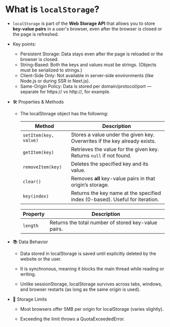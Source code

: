 # What is `localStorage`?
- `localStorage` is part of the **Web Storage API** that allows you to store **key-value pairs** in a user's browser, even after the browser is closed or the page is refreshed.
- Key points:
    - Persistent Storage: Data stays even after the page is reloaded or the browser is closed.
    - String-Based: Both the keys and values must be strings. (Objects must be serialized to strings.)
    - Client-Side Only: Not available in server-side environments (like Node.js or during SSR in Next.js).
    - Same-Origin Policy: Data is stored per domain/protocol/port — separate for https:// vs http://, for example.
- 🛠️ Properties & Methods

    - The localStorage object has the following:
    
        | Method                | Description                                                                  |
        | --------------------- | ---------------------------------------------------------------------------- |
        | `setItem(key, value)` | Stores a value under the given key. Overwrites if the key already exists.    |
        | `getItem(key)`        | Retrieves the value for the given key. Returns `null` if not found.          |
        | `removeItem(key)`     | Deletes the specified key and its value.                                     |
        | `clear()`             | Removes **all** key-value pairs in that origin’s storage.                    |
        | `key(index)`          | Returns the key name at the specified index (0-based). Useful for iteration. |

        | Property | Description                                         |
        | -------- | --------------------------------------------------- |
        | `length` | Returns the total number of stored key-value pairs. |

- 📚 Data Behavior

    - Data stored in localStorage is saved until explicitly deleted by the website or the user.

    - It is synchronous, meaning it blocks the main thread while reading or writing.

    - Unlike sessionStorage, localStorage survives across tabs, windows, and browser restarts (as long as the same origin is used).

- 📐 Storage Limits

    - Most browsers offer 5MB per origin for localStorage (varies slightly).

    - Exceeding the limit throws a QuotaExceededError.